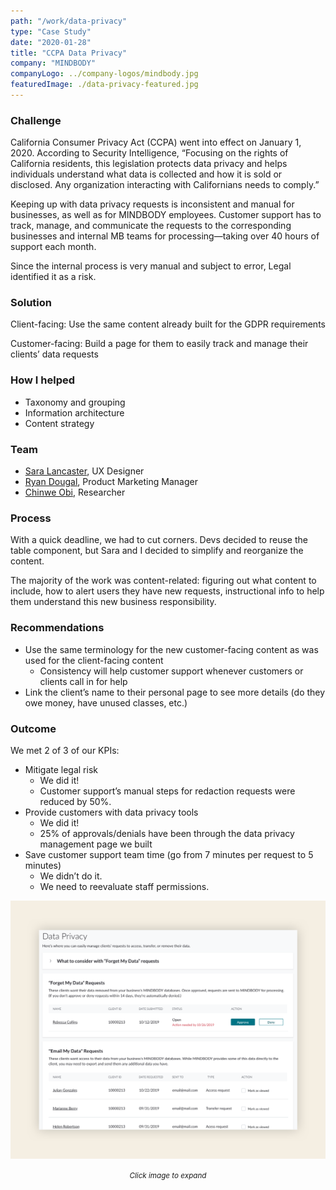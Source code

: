 ```yaml
---
path: "/work/data-privacy"
type: "Case Study"
date: "2020-01-28"
title: "CCPA Data Privacy"
company: "MINDBODY"
companyLogo: ../company-logos/mindbody.jpg
featuredImage: ./data-privacy-featured.jpg
---
```


### Challenge

California Consumer Privacy Act (CCPA) went into effect on January 1, 2020. According to Security Intelligence, “Focusing on the rights of California residents, this legislation protects data privacy and helps individuals understand what data is collected and how it is sold or disclosed. Any organization interacting with Californians needs to comply.”

Keeping up with data privacy requests is inconsistent and manual for businesses, as well as for MINDBODY employees. Customer support has to track, manage, and communicate the requests to the corresponding businesses and internal MB teams for processing—taking over 40 hours of support each month.

Since the internal process is very manual and subject to error, Legal identified it as a risk.

### Solution

Client-facing: Use the same content already built for the GDPR requirements

Customer-facing: Build a page for them to easily track and manage their clients’ data requests

### How I helped

- Taxonomy and grouping
- Information architecture
- Content strategy

### Team

- <a href="https://www.linkedin.com/in/heysaralancaster/" rel="noopener noreferrer" target="_blank">Sara Lancaster</a>, UX Designer
- <a href="https://www.linkedin.com/in/rmdougal/" rel="noopener noreferrer" target="_blank">Ryan Dougal</a>, Product Marketing Manager
- <a href="https://www.linkedin.com/in/chinweobi/" rel="noopener noreferrer" target="_blank">Chinwe Obi</a>, Researcher

### Process

With a quick deadline, we had to cut corners. Devs decided to reuse the table component, but Sara and I decided to simplify and reorganize the content.

The majority of the work was content-related: figuring out what content to include, how to alert users they have new requests, instructional info to help them understand this new business responsibility.

### Recommendations

- Use the same terminology for the new customer-facing content as was used for the client-facing content
  - Consistency will help customer support whenever customers or clients call in for help
- Link the client’s name to their personal page to see more details (do they owe money, have unused classes, etc.)

### Outcome

We met 2 of 3 of our KPIs:

- Mitigate legal risk
  - We did it!
  - Customer support’s manual steps for redaction requests were reduced by 50%.
- Provide customers with data privacy tools
  - We did it!
  - 25% of approvals/denials have been through the data privacy management page we built
- Save customer support team time (go from 7 minutes per request to 5 minutes)
  - We didn’t do it.
  - We need to reevaluate staff permissions.

![Full view of data privacy feature](data-privacy-full.png)

<center><small><em>Click image to expand</em></small></center>
